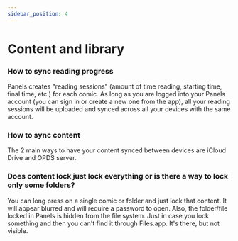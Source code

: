 ```yaml
---
sidebar_position: 4
---
```


# Content and library

### How to sync reading progress

Panels creates "reading sessions" (amount of time reading, starting time, final time, etc.) for each comic. As long as you are logged into your Panels account (you can sign in or create a new one from the app), all your reading sessions will be uploaded and synced across all your devices with the same account.

### How to sync content

The 2 main ways to have your content synced between devices are iCloud Drive and OPDS server. <!-- Add links to guides -->

### Does content lock just lock everything or is there a way to lock only some folders?

You can long press on a single comic or folder and just lock that content. It will appear blurred and will require a password to open. Also, the folder/file locked in Panels is hidden from the file system. Just in case you lock something and then you can't find it through Files.app. It's there, but not visible.
